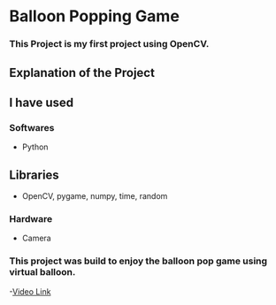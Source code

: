 # Balloon Popping Game
### This Project is my first project using OpenCV.
## Explanation of the Project
## I have used
### Softwares
- Python
## Libraries
- OpenCV, pygame, numpy, time, random
### Hardware
- Camera
### This project was build to enjoy the balloon pop game using virtual balloon.
-[Video Link](https://youtu.be/3lZel3mcaLs)
